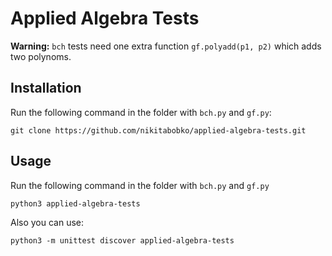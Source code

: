 # Applied Algebra Tests

**Warning:** `bch` tests need one extra function `gf.polyadd(p1, p2)` which
adds two polynoms.

## Installation
Run the following command in the folder with `bch.py` and `gf.py`:
```
git clone https://github.com/nikitabobko/applied-algebra-tests.git
```

## Usage
Run the following command in the folder with `bch.py` and `gf.py`
```
python3 applied-algebra-tests
```
Also you can use:
```
python3 -m unittest discover applied-algebra-tests
```
